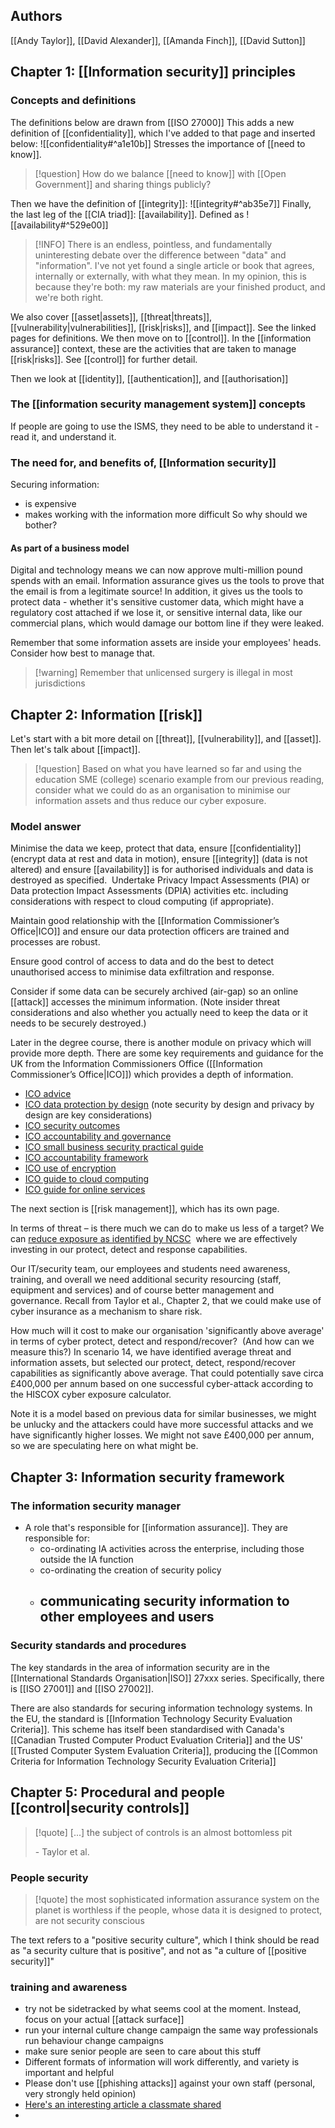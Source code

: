 ## Authors
[[Andy Taylor]], [[David Alexander]], [[Amanda Finch]], [[David Sutton]]

## Chapter 1: [[Information security]] principles
### Concepts and definitions
The definitions below are drawn from [[ISO 27000]]
This adds a new definition of [[confidentiality]], which I've added to that page and inserted below:
![[confidentiality#^a1e10b]]
Stresses the importance of [[need to know]]. 

>[!question]
>How do we balance [[need to know]] with [[Open Government]] and sharing things publicly? 

Then we have the definition of [[integrity]]: ![[integrity#^ab35e7]]
Finally, the last leg of the [[CIA triad]]: [[availability]]. Defined as ![[availability#^529e00]]
>[!INFO]
>There is an endless, pointless, and fundamentally uninteresting debate over the difference between "data" and "information". I've not yet found a single article or book that agrees, internally or externally, with what they mean. In my opinion, this is because they're both: my raw materials are your finished product, and we're both right. 

We also cover [[asset|assets]], [[threat|threats]], [[vulnerability|vulnerabilities]], [[risk|risks]], and [[impact]]. See the linked pages for definitions. We then move on to [[control]]. In the [[information assurance]] context, these are the activities that are taken to manage [[risk|risks]]. See [[control]] for further detail.

Then we look at [[identity]], [[authentication]], and [[authorisation]]

### The [[information security management system]] concepts
If people are going to use the ISMS, they need to be able to understand it - read it, and understand it.

### The need for, and benefits of, [[Information security]]
Securing information:
- is expensive
- makes working with the information more difficult
So why should we bother?

#### As part of a business model
Digital and technology means we can now approve multi-million pound spends with an email. Information assurance gives us the tools to prove that the email is from a legitimate source! In addition, it gives us the tools to protect data - whether it's sensitive customer data, which might have a regulatory cost attached if we lose it, or sensitive internal data, like our commercial plans, which would damage our bottom line if they were leaked.

Remember that some information assets are inside your employees' heads. Consider how best to manage that.

>[!warning] Remember that unlicensed surgery is illegal in most jurisdictions



## Chapter 2: Information [[risk]]
Let's start with a bit more detail on [[threat]], [[vulnerability]], and [[asset]]. Then let's talk about [[impact]].

>[!question]
>Based on what you have learned so far and using the education SME (college) scenario example from our previous reading, consider what we could do as an organisation to minimise our information assets and thus reduce our cyber exposure.

### Model answer
Minimise the data we keep, protect that data, ensure [[confidentiality]] (encrypt data at rest and data in motion), ensure [[integrity]] (data is not altered) and ensure [[availability]] is for authorised individuals and data is destroyed as specified.  Undertake Privacy Impact Assessments (PIA) or Data protection Impact Assessments (DPIA) activities etc. including considerations with respect to cloud computing (if appropriate). 

Maintain good relationship with the [[Information Commissioner’s Office|ICO]] and ensure our data protection officers are trained and processes are robust. 

Ensure good control of access to data and do the best to detect unauthorised access to minimise data exfiltration and response. 

Consider if some data can be securely archived (air-gap) so an online [[attack]] accesses the minimum information. (Note insider threat considerations and also whether you actually need to keep the data or it needs to be securely destroyed.)

Later in the degree course, there is another module on privacy which will provide more depth. There are some key requirements and guidance for the UK from the Information Commissioners Office ([[Information Commissioner’s Office|ICO]]) which provides a depth of information.

- [ICO advice](https://ico.org.uk/for-organisations/guide-to-data-protection/guide-to-the-general-data-protection-regulation-gdpr/security/)
- [ICO data protection by design](https://ico.org.uk/for-organisations/guide-to-data-protection/guide-to-the-general-data-protection-regulation-gdpr/accountability-and-governance/data-protection-by-design-and-default/) (note security by design and privacy by design are key considerations)
- [ICO security outcomes](https://ico.org.uk/for-organisations/security-outcomes/)
- [ICO accountability and governance](https://ico.org.uk/for-organisations/guide-to-data-protection/guide-to-the-general-data-protection-regulation-gdpr/accountability-and-governance/)
- [ICO small business security practical guide](https://ico.org.uk/media/for-organisations/documents/1575/it_security_practical_guide.pdf)
- [ICO accountability framework](https://ico.org.uk/for-organisations/accountability-framework/)
- [ICO use of encryption](https://ico.org.uk/for-organisations/guide-to-data-protection/guide-to-the-general-data-protection-regulation-gdpr/encryption/)
- [ICO guide to cloud computing](https://ico.org.uk/media/for-organisations/documents/1540/cloud_computing_guidance_for_organisations.pdf)
- [ICO guide for online services](https://ico.org.uk/media/for-organisations/documents/1042221/protecting-personal-data-in-online-services-learning-from-the-mistakes-of-others.pdf)

The next section is [[risk management]], which has its own page.

In terms of threat – is there much we can do to make us less of a target? We can [reduce exposure as identified by NCSC](https://www.ncsc.gov.uk/information/reducing-your-exposure-to-cyber-attack)  where we are effectively investing in our protect, detect and response capabilities.   

Our IT/security team, our employees and students need awareness, training, and overall we need additional security resourcing (staff, equipment and services) and of course better management and governance. Recall from Taylor et al., Chapter 2, that we could make use of cyber insurance as a mechanism to share risk. 

How much will it cost to make our organisation 'significantly above average' in terms of cyber protect, detect and respond/recover?  (And how can we measure this?) In scenario 14, we have identified average threat and information assets, but selected our protect, detect, respond/recover capabilities as significantly above average. That could potentially save circa £400,000 per annum based on one successful cyber-attack according to the HISCOX cyber exposure calculator. 

Note it is a model based on previous data for similar businesses, we might be unlucky and the attackers could have more successful attacks and we have significantly higher losses. We might not save £400,000 per annum, so we are speculating here on what might be.

## Chapter 3: Information security framework
### The information security manager
- A role that's responsible for [[information assurance]]. They are responsible for:
	- co-ordinating IA activities across the enterprise, including those outside the IA function
	- co-ordinating the creation of security policy
	- communicating security information to other employees and users
		- 


### Security standards and procedures
The key standards in the area of information security are in the [[International Standards Organisation|ISO]] 27xxx series. Specifically, there is [[ISO 27001]] and [[ISO 27002]].

There are also standards for securing information technology systems. In the EU, the standard is [[Information Technology Security Evaluation Criteria]]. This scheme has itself been standardised with Canada's [[Canadian Trusted Computer Product Evaluation Criteria]] and the US' [[Trusted Computer System Evaluation Criteria]], producing the [[Common Criteria for Information Technology Security Evaluation Criteria]]


## Chapter 5: Procedural and people [[control|security controls]]
>[!quote] \[...\] the subject of controls is an almost bottomless pit
>
>\- Taylor et al.

### People security
>[!quote] the most sophisticated information assurance system on the planet is worthless if the people, whose data it is designed to protect, are not security conscious

The text refers to a "positive security culture", which I think should be read as "a security culture that is positive", and not as "a culture of [[positive security]]"

### training and awareness
- try not be sidetracked by what seems cool at the moment. Instead, focus on your actual [[attack surface]]
- run your internal culture change campaign the same way professionals run behaviour change campaigns
- make sure senior people are seen to care about this stuff
- Different formats of information will work differently, and variety is important and helpful
- Please don't use [[phishing attacks]] against your own staff (personal, very strongly held opinion)
- [Here's an interesting article a classmate shared](https://www.philvenables.com/post/people-and-security-incentives)
- 
